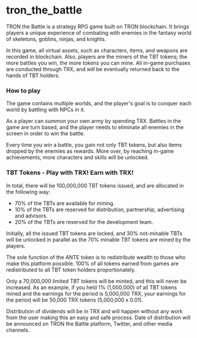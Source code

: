 # tron_the_battle

TRON the Battle is a strategy RPG game built on TRON blockchain. It brings players a unique experience of combating with enemies in the fantasy world of skeletons, goblins, ninjas, and knights.

In this game, all virtual assets, such as characters, items, and weapons are recorded in blockchain. Also, players are the miners of the TBT tokens; the more battles you win, the more tokens you can mine. All in-game purchases are conducted through TRX, and will be eventually returned back to the hands of TBT holders. 

### How to play

The game contains multiple worlds, and the player's goal is to conquer each world by battling with NPCs in it.

As a player can summon your own army by spending TRX. Battles in the game are turn based, and the player needs to eliminate all enemies in the screen in order to win the battle.

Every time you win a battle, you gain not only TBT tokens, but also items dropped by the enemies as rewards. More over, by reaching in-game achievements, more characters and skills will be unlocked.

### TBT Tokens - Play with TRX! Earn with TRX!

In total, there will be 100,000,000 TBT tokens issued, and are allocated in the following way:

* 70% of the TBTs are available for mining.
* 10% of the TBTs are reserved for distribution, partnership, advertising and advisors.
* 20% of the TBTs are reserved for the development team.

Initially, all the issued TBT tokens are locked, and 30% not-minable TBTs will be unlocked in parallel as the 70% minable TBT tokens are mined by the players.

The sole function of the ANTE token is to redistribute wealth to those who make this platform possible. 100% of all tokens earned from games are redistributed to all TBT token holders proportionately.

Only a 70,000,000 limited TBT tokens will be minted, and this will never be increased. As an example, if you held 1% (1,000,000) of all TBT tokens mined and the earnings for the period is 5,000,000 TRX, your earnings for the period will be
50,000 TRX tokens (5,000,000 x 0.01).

Distribution of dividends will be in TRX and will happen without any work from the user making this an easy and safe process. Date of distribution will be announced on TRON the Battle platform, Twitter, and other media channels.
